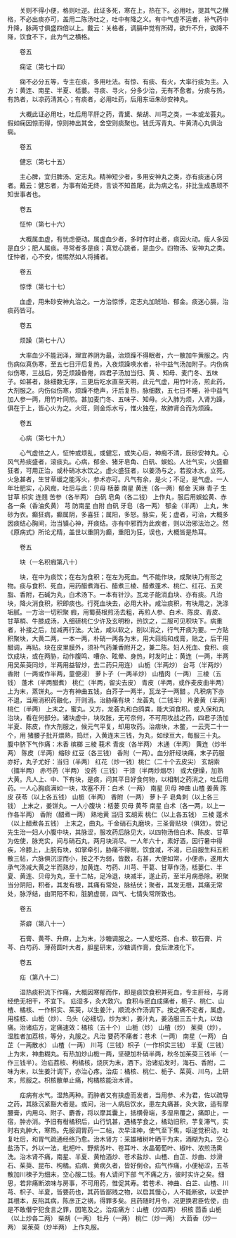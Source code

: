 <!-- { "loadSidebar": true } -->
　　关则不得小便，格则吐逆。此证多死，寒在上，热在下。必用吐，提其气之横格，不必出痰亦可，盖用二陈汤吐之，吐中有降之义。有中气虚不运者，补气药中升降，脉两寸俱盛四倍以上。戴云：关格者，调膈中觉有所碍，欲升不升，欲降不降，饮食不下，此为气之横格。

　　卷五

　　痫证（第七十四）

　　痫不必分五等，专主在痰，多用吐法。有惊、有痰、有火，大率行痰为主。入方：黄连、南星、半夏、栝蒌。寻痰、寻火，分多少治，无有不愈者。分痰与热，有热者，以凉药清其心；有痰者，必用吐药，后用东垣朱砂安神丸。

　　大概此证必用吐，吐后用平肝之药，青黛、柴胡、川芎之类，一本或龙荟丸。假如痫因惊而得，惊则神出其舍，舍空则痰聚也。钱氏泻青丸、牛黄清心丸俱治痫。

　　卷五

　　健忘（第七十五）

　　主心脾，宜归脾汤、定志丸。精神短少者，多用安神丸之类，亦有痰迷心窍者。戴云：健忘者，为事有始无终，言谈不知首尾，此为病之名，非比生成愚顽不知世事者也。

　　卷五

　　怔忡（第七十六）

　　大概属血虚，有忧虑便动。属虚血少者，多时作时止者，痰因火动。瘦人多因是血少；肥人属痰。寻常者多是痰；真觉心跳者，是血少。四物汤、安神丸之类。怔忡者，心不安，惕惕然如人将捕者。

　　卷五

　　惊悸（第七十七）

　　血虚，用朱砂安神丸治之。一方治惊悸，定志丸加琥珀、郁金。痰迷心膈，治痰药皆可。

　　卷五

　　烦躁（第七十八）

　　大率血少不能润泽，理宜养阴为最，治烦躁不得眠者，六一散加牛黄服之。内伤病似真伤寒，至五七日汗后复热，入夜烦躁唤水者，补中益气汤加附子。内伤病似伤寒，三战后，劳乏烦躁昏倦，四君子汤加当归、黄 、知母、麦门冬、五味子。如甚者，脉细数无序，三更后吃水直至天明，此元气虚，用竹叶汤，煎此药，大剂服之。内伤似伤寒，烦躁不绝声，汗后复热，脉细数，五七日不睡，补中益气加人参一两，用竹叶同煎。甚加麦门冬、五味子、知母。火入肺为烦，入肾为躁，俱在于上，皆心火为之。火旺，则金烁水亏，惟火独在，故肺肾合而为烦躁。

　　卷五

　　心病（第七十九）

　　心气虚怯之人，怔忡或烦乱，或健忘，或失心后，神痴不清，辰砂安神丸。心风气热痰盛者，滚痰丸。心病，郁金、猪牙皂角、白矾、蜈蚣。人壮气实，火盛癫狂者，可用正治，或朴硝冰水饮之。虚火盛狂者，以姜汤与之，若投冰水，立死。火急甚者，生甘草缓之能泻火，参术亦可。凡气有余，是火；不足，是气虚。一人年壮肥实，心风痴，吐后与此：贝母 栝蒌 南星 黄连（各一两）郁金 天麻 青子 生甘草 枳实 连翘 苦参（各半两） 白矾 皂角（各二钱） 上作丸，服后用蜈蚣黄、赤各一条（香油炙黄） 芎 防南星 白附 白矾 牙皂（各一两） 郁金（半两） 上丸，朱砂为衣。癫狂病，癫属阴，多喜狂；属阳，多怒。脉实，死；虚者，可治，大概多因痰结心胸间，治当镇心神，开痰结。亦有中邪而为此疾者，则以治邪法治之。然《原病式》所论尤精，盖世以重阴为癫，重阳为狂，误也，大概皆是热耳。

　　卷五

　　块（一名积瘕第八十）

　　块，在中为痰饮；在右为食积；在左为死血。气不能作块，成聚块乃有形之物。痰与食积、死血，用药醋煮海石、醋煮三棱、醋煮蓬术、桃仁、红花、五灵脂、香附，石碱为丸，白术汤下。一本有针沙。瓦龙子能消血块、亦有痰。凡治块，降火消食积，积即痰也。行死血块去，必用大补。咸治痰积，有块用之，洗涤垢腻。一方治一切积聚 瘕，用蜀葵根煎汤去粗，再煎人参、白术、陈皮、青皮、甘草梢、牛膝成汤，入细研桃仁少许及玄明粉，热饮之，二服可见积块下。病重者，补接之后，加减再行法。大法，咸以软之，削以消之，行气开痰为要。一方贴积聚块，大黄二两，一本一两，朴硝一两各为末，用大蒜捣和成膏，贴之，后干用醋调，再贴。块在皮里膜外，须补气药兼香附开之，兼二陈。妇人死血、食积、痰饮成块，或在两胁，动作腹鸣、嘈杂、眩晕、身热，时发时止：黄连（一两，半两用吴茱萸同炒，半两用益智炒，去二药只用连） 山栀（半两炒） 台芎（半两炒） 香附（一两或作半两，童便浸） 萝卜子（一两半炒） 山楂肉（一两） 三棱（五钱） 蓬术（半两醋煮） 桃仁（半两，留尖去皮） 青皮（半两，或作麦皮曲半两） 上为末，蒸饼丸。一方有神曲五钱，白芥子一两半，瓦龙子一两醋 。凡积病下亦不退，当用消积药融化，开则消。治胁痛有块：龙荟丸（二钱半） 片姜黄（半两）桃仁（半两） 上末之，蜜丸。又方，龙荟丸和白鸽粪，能大消食积。或入保和丸治块，看在何部分。诸块虚中，块攻胀，无可奈何，不可用攻战之药，四君子汤加半夏、陈皮，作大剂服之，候元气平复，却用攻药。治痞块，木鳖，一云壳二十一个，用 猪腰子批开煨熟，捣烂，入黄连末三钱，为丸，如绿豆大，每服三十丸。腹中脐下气作痛：木香 槟榔 三棱 莪术 青皮（各半两） 木通（半两） 黄连（炒半两） 陈皮（半两）缩砂 红豆（各三钱） 香附（一两）。血分肝经块痛，末子药服亦好，丸子尤好：当归（半两） 红花（炒一钱）桃仁（二十个去皮尖） 玄胡索（擂半两） 赤芍药（半两） 没药（三钱） 干漆（半两炒烟尽） 或大便燥，加熟大黄。凡人上、中、下有块，是痰，问其平日好食何物，以相制之药消之，吐后用药。一人心胸痰满如一块，攻塞不开：白术（一两） 南星 贝母 神曲 山楂 姜黄 陈皮 茯苓（以上各五钱） 山栀（半两） 香附（一两） 萝卜子 皂角刺（以上各三钱） 上末之，姜饼丸。一人小腹块：栝蒌 贝母 黄芩 南星 白术（各一两，以上一作各半两） 香附（醋煮一两） 熟地黄 当归 玄胡索 桃仁（以上各五钱） 三棱 蓬术（以上醋煮各五钱） 上末之，曲丸。千金硝石丸磨块，三圣膏贴块（俱效）。尝记先生治一妇人小腹中块，其脉涩，服攻药后脉见大，以四物汤倍白术、陈皮、甘草为佐使，脉充实，间与硝石丸，两月块消尽。一人年六十，素好酒，因行暑中得疾，冷膝上，上脘有块，如掌牵引，胁痛不得眠，饮食减，不渴，已自服生料五积散三帖，六脉俱沉涩而小，按之不为弱，皆数，右甚，大便如常，小便赤，遂用大承气汤减大黄之半而熟炒，加黄连、芍药、川芎、干葛、甘草作汤，栝蒌仁、半夏、黄连、贝母为丸，至十二帖，足冷退，块减半，遂止药，至半月病悉除。积聚当分阴阳，积者，其发有根，其痛有常处，脉结伏；聚者，其发无根，其痛无常处，脉浮结，由阴阳不和，脏腑虚弱，四气、七情失常所致也。

　　卷五

　　茶癖（第八十一）

　　石膏、黄芩、升麻，上为末，沙糖调服之。一人爱吃茶、白术、软石膏、片芩、白芍药、薄荷圆叶大者，胆星研末，沙糖调作膏，食后津液化下。

　　卷五

　　疝（第八十二）

　　湿热痰积流下作痛，大概因寒郁而作，即是痰饮食积并死血，专主肝经，与肾经绝无相干，不宜下。 疝湿多，灸大敦穴。食积与瘀血成痛者，栀子、桃仁、山楂、橘核、一作枳实、茱萸，以生姜汁，顺流水作汤调下。按之痛不定者，属虚。用桂枝、山栀（炒）、乌头（必细切，炒为末），姜汁丸，姜汤服三五十丸，以劫痛。治诸疝方，定痛速效：橘核（五十个） 山栀（炒） 山楂（炒） 茱萸（炒），湿胜者加荔核，等分，丸服之。凡治 要药不痛者：苍术（一两） 南星（一两） 白芷（一两散水） 山楂（一两） 川芎（三钱）枳子（一作枳实三钱） 半夏（三钱） 上为末，神曲糊丸。有热加炒山栀一两，坚硬加朴硝半两，秋冬加茱萸三钱半（一作三钱半）。治疝荔核、枸橘核，烧灰为末，酒下。治诸疝发时，海石、香附，二味为末，以生姜汁调下，亦治心疼。治疝：橘核、桃仁、栀子、茱萸、川乌，上研末，煎服之。枳核散单止痛，枸橘核能治木肾。

　　疝病有水气。湿热两种。而肿者又有挟虚而发者，当用参、术为君，佐以疏导之药，其脉沉紧豁大者是。或问，治一人病后饮水，患左丸痛甚，灸大敦，适有摩腰膏，内用乌、附子、麝香，将以摩其囊上，抵横骨端，多湿帛覆之，痛即止，一宿，肿亦消。予旧有柑橘积后，山行饥甚，遇橘芋食之，橘动旧积，芋复滞气，实时右丸肿大，寒热。先服调胃药一二帖，次早注神，使气至下焦，呕逆觉积动，吐复吐后，和胃气疏通经络乃愈。治木肾方：采雄楮树叶晒干为末，酒糊为丸，空心盐汤下。外以一法，枇杷叶、野紫苏叶、苍耳叶、水晶葡萄叶、椒叶、浓煎汤熏洗。治木肾不痛，南星、半夏、黄柏酒炒、苍术盐炒、山楂、白芷、炒曲、炒滑石、茱萸、昆布、枸橘。疝病、黄病久者，皆好倒仓。疝气作痛，小便秘涩，五苓散加川楝子为细末，空心服二钱。有人请问下部 气不痛之方，彼时实许之矣。细思，若非痛断浓味与房事，不可用药，惟促其寿。若苍术、神曲、白芷、山楂、川芎、枳子、半夏，皆要药也，其药皆鄙贱之物，以启其慢心，人不能断欲，以爱护其根本，反陷其病，陈彦正之祸，得罪多矣。且药随时月令，况更换君臣佐使，由是不敢僭宁犯食言之罪，因笔及之。治疝痛方：山楂（炒四两） 枳核 茴香 山栀（以上炒各二两） 柴胡（一两） 牡丹（一两） 桃仁（炒一两） 大茴香（炒一两） 吴茱萸（炒半两） 上作丸服。

